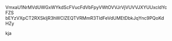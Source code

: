 VmxaU1NrMVdUWGxWYkdScFVucFdVbFpyVWtOVVJrVjVUVVJXYUUxcldYcFZS
bEYzVXpCT2RXSkljR3hWClZEQTVRMmR3TldFeVdUMEtDbkJqYnc9PQoKdHZy

kja